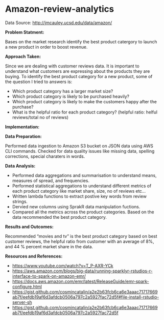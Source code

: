 # Amazon-review-analytics
Data Source: http://jmcauley.ucsd.edu/data/amazon/

**Problem Statment:**

Bases on the market research identify the best product catergory to launch a new product in order to boost revenue.

**Approach Taken:**


Since we are dealing with customer reviews data. It is important to understand what customers are expressing about the products they are buying. 
To identify the best product category for a new product, some of the question I tried to answers is:

* Which product category has a larger market size?
* Which product category is likely to be purchased heavily?
* Which product category is likely to make the customers happy after the purchase?
* What is the helpful ratio for each product category? (helpful ratio: helful reviews/total no of reviews)

**Implementation:**

**Data Preparation:**

Performed data ingestion to Amazon S3 bucket on JSON data using AWS CLI commands.
Checked for data quality issues like missing data, spelling corrections, special charaters in words.

**Data Analysis:**

* Performed data aggregations and summarisation to understand means, measures of spread, and frequencies.
* Performed statistical aggregations to understand different metrics of each product category like market share, size, no of reviews etc...
* Written lambda functions to extract postive key words from review strings.
* Dervied new columns using SprakR data manipulation fuctions.
* Compared all the metrics across the product categories. Based on the data recommended the best product category.

**Results and Outcomes:**

Recommended “movies and tv” is the best product category based on best customer reviews, the helpful ratio from customer with an average of 8%, and 44 % percent market share in the data.

**Resources and References:**

* https://www.youtube.com/watch?v=T_P-AXR-YCk
* https://aws.amazon.com/blogs/big-data/running-sparklyr-rstudios-r-interface-to-spark-on-amazon-emr/
* https://docs.aws.amazon.com/emr/latest/ReleaseGuide/emr-spark-configure.html
* https://gist.github.com/cosmincatalin/a2e2b63fcb6ca6e3aaac71717669ab7f/eefdb19af6d3afdcb0506a797c2a5927fac72d5f#file-install-rstudio-server-sh
* https://gist.github.com/cosmincatalin/a2e2b63fcb6ca6e3aaac71717669ab7f/eefdb19af6d3afdcb0506a797c2a5927fac72d5f

